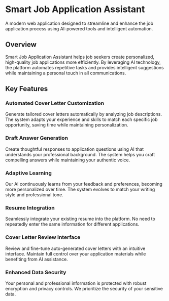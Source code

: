 # Smart Job Application Assistant
A modern web application designed to streamline and enhance the job application process using AI-powered tools and intelligent automation.
## Overview
Smart Job Application Assistant helps job seekers create personalized, high-quality job applications more efficiently. By leveraging AI technology, the platform automates repetitive tasks and provides intelligent suggestions while maintaining a personal touch in all communications.
## Key Features
### Automated Cover Letter Customization
Generate tailored cover letters automatically by analyzing job descriptions. The system adapts your experience and skills to match each specific job opportunity, saving time while maintaining personalization.
### Draft Answer Generation
Create thoughtful responses to application questions using AI that understands your professional background. The system helps you craft compelling answers while maintaining your authentic voice.
### Adaptive Learning
Our AI continuously learns from your feedback and preferences, becoming more personalized over time. The system evolves to match your writing style and professional tone.
### Resume Integration
Seamlessly integrate your existing resume into the platform. No need to repeatedly enter the same information for different applications.
### Cover Letter Review Interface
Review and fine-tune auto-generated cover letters with an intuitive interface. Maintain full control over your application materials while benefiting from AI assistance.
### Enhanced Data Security
Your personal and professional information is protected with robust encryption and privacy controls. We prioritize the security of your sensitive data.
